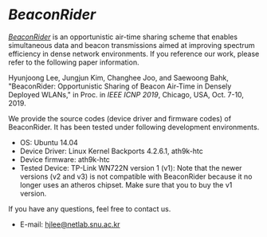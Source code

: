 # *BeaconRider*
[*BeaconRider*](http://network.snu.ac.kr:14259/webdav/hp_publications/paper/BeaconRider_icnp2019_hjlee.pdf) is an opportunistic air-time sharing scheme that enables simultaneous data and beacon transmissions aimed at improving spectrum efficiency in dense network environments. If you reference our work, please refer to the following paper information. 

Hyunjoong Lee, Jungjun Kim, Changhee Joo, and Saewoong Bahk, "BeaconRider: Opportunistic Sharing of Beacon Air-Time in Densely Deployed WLANs," in Proc. in *IEEE ICNP 2019*, Chicago, USA, Oct. 7-10, 2019.

We provide the source codes (device driver and firmware codes) of BeaconRider. It has been tested under following development environments. 

- OS: Ubuntu 14.04
- Device Driver: Linux Kernel Backports 4.2.6.1, ath9k-htc
- Device firmware: ath9k-htc
- Tested Device: TP-Link WN722N version 1 (v1): Note that the newer versions (v2 and v3) is not compatible with BeaconRider because it no longer uses an atheros chipset. Make sure that you to buy the v1 version. 

If you have any questions, feel free to contact us. 

- E-mail: hjlee@netlab.snu.ac.kr 


